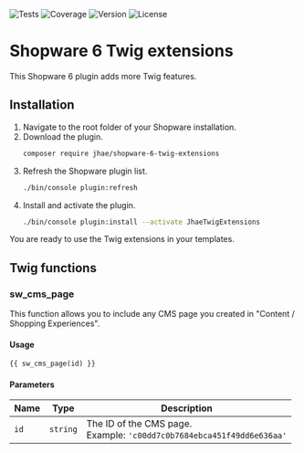 ![Tests](https://img.shields.io/github/actions/workflow/status/jhae-de/shopware-6-twig-extensions/main.yaml?label=Tests)
![Coverage](https://img.shields.io/codecov/c/github/jhae-de/shopware-6-twig-extensions/main?label=Coverage)
![Version](https://img.shields.io/packagist/v/jhae/shopware-6-twig-extensions?label=Version)
![License](https://img.shields.io/packagist/l/jhae/shopware-6-twig-extensions?label=License&color=lightgrey)

# Shopware 6 Twig extensions

This Shopware 6 plugin adds more Twig features.

## Installation

1. Navigate to the root folder of your Shopware installation.
2. Download the plugin.
   ```bash
   composer require jhae/shopware-6-twig-extensions
   ```
3. Refresh the Shopware plugin list.
   ```bash
   ./bin/console plugin:refresh
   ```
4. Install and activate the plugin.
   ```bash
   ./bin/console plugin:install --activate JhaeTwigExtensions
   ```

You are ready to use the Twig extensions in your templates.

## Twig functions

### sw_cms_page

This function allows you to include any CMS page you created in "Content / Shopping Experiences".

#### Usage

```html
{{ sw_cms_page(id) }}
```

#### Parameters

| Name  | Type     | Description                                                               |
|-------|----------|---------------------------------------------------------------------------|
| `id`  | `string` | The ID of the CMS page.<br/>Example: `'c00dd7c0b7684ebca451f49dd6e636aa'` |
